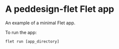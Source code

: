 # A peddesign-flet Flet app

An example of a minimal Flet app.

To run the app:

```
flet run [app_directory]
```